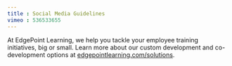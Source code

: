 ```yaml
---
title : Social Media Guidelines
vimeo : 536533655
---
```

At EdgePoint Learning, we help you tackle your employee training initiatives, big or small. Learn more about our custom development and co-development options at [edgepointlearning.com/solutions](/solutions/).